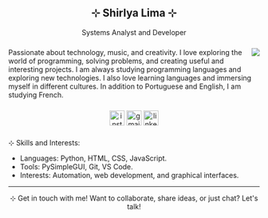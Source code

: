 <h2 align="center">⊹ Shirlya Lima ⊹</h2>

<p align="center">Systems Analyst and Developer </p> 

###
<a href="https://imgbb.com/"><img src="https://i.ibb.co/VVM5bDD/img-git.png"  align="right"></a>


Passionate about technology, music, and creativity. I love exploring the world of programming, solving problems, and creating useful and interesting projects.
I am always studying programming languages ​​and exploring new technologies.
I also love learning languages ​​and immersing myself in different cultures. In addition to Portuguese and English, I am studying French.

###
<div align="center">
  <a href="https://www.instagram.com/shirlya.lima/"><img src="https://img.shields.io/static/v1?message=Instagram&logo=instagram&label=&color=E4405F&logoColor=white&labelColor=&style=for-the-badge" height="30" alt="instagram logo"></a>
  <a href="mailto:shirlyalima.dev@gmail.com"><img src="https://img.shields.io/static/v1?message=Gmail&logo=gmail&label=&color=D14836&logoColor=white&labelColor=&style=for-the-badge" height="30" alt="gmail logo"></a>
  <a href="https://www.linkedin.com/in/shirlya"><img src="https://img.shields.io/static/v1?message=LinkedIn&logo=linkedin&label=&color=0077B5&logoColor=white&labelColor=&style=for-the-badge" height="30" alt="linkedin logo"></a>
</div>

###
⊹ Skills and Interests:
* Languages: Python, HTML, CSS, JavaScript.
* Tools: PySimpleGUI, Git, VS Code.
* Interests: Automation, web development, and graphical interfaces.

---
<div align="center">
⊹ Get in touch with me!
Want to collaborate, share ideas, or just chat? Let's talk!
</div>
